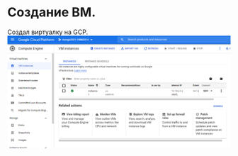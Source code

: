 # Создание ВМ.
Создал виртуалку на GCP.
![alt text](https://github.com/kot-mechanic/mongodb_otus/blob/main/screen/2021-12-07%2019_23_44-Window.png)
